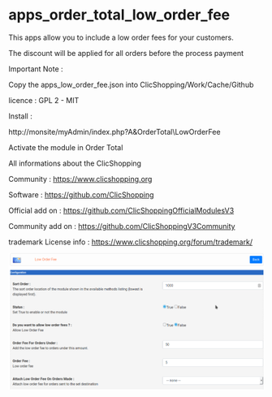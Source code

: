 # apps_order_total_low_order_fee
This apps allow you to include a low order fees for your customers.

The discount will be applied for all orders before the process payment

Important Note :

Copy the apps_low_order_fee.json into ClicShopping/Work/Cache/Github

licence  : GPL 2 - MIT

Install :

http://monsite/myAdmin/index.php?A&OrderTotal\LowOrderFee

Activate the module in Order Total

All informations about the ClicShopping

 Community : https://www.clicshopping.org

 Software : https://github.com/ClicShopping

 Official add on : https://github.com/ClicShoppingOfficialModulesV3

 Community add on : https://github.com/ClicShoppingV3Community

 trademark License info : https://www.clicshopping.org/forum/trademark/ 
 
![LowOrderFees](https://github.com/ClicShoppingOfficialModulesV3/apps_order_total_low_order_fee/blob/master/ModuleInfosJson/low_order_fee.png)


